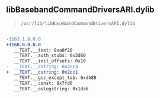 ## libBasebandCommandDriversARI.dylib

> `/usr/lib/libBasebandCommandDriversARI.dylib`

```diff

-1163.1.0.0.0
+1168.0.0.0.0
   __TEXT.__text: 0xa0f20
   __TEXT.__auth_stubs: 0x2d60
   __TEXT.__init_offsets: 0x10
-  __TEXT.__cstring: 0x2cc3
+  __TEXT.__cstring: 0x2cc1
   __TEXT.__gcc_except_tab: 0xdb88
   __TEXT.__const: 0x7fd0
   __TEXT.__oslogstring: 0x1da6

```
